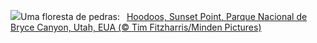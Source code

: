 ![](https://www.bing.com/th?id=OHR.HoodoosBryce_PT-BR8116004606_UHD.jpg&w=1000)Uma floresta de pedras:&nbsp;&ensp;[Hoodoos, Sunset Point, Parque Nacional de Bryce Canyon, Utah, EUA (© Tim Fitzharris/Minden Pictures)](https://www.bing.com/th?id=OHR.HoodoosBryce_PT-BR8116004606_UHD.jpg)
<br><br/>
